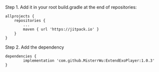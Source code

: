   Step 1. Add it in your root build.gradle at the end of repositories:

	allprojects {
		repositories {
			...
			maven { url 'https://jitpack.io' }
		}
	}

   Step 2. Add the dependency

	dependencies {
	        implementation 'com.github.MisterrWu:ExtendExoPlayer:1.0.3'
	}
